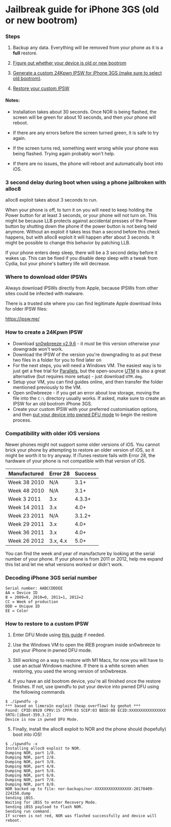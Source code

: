 # Jailbreak guide for iPhone 3GS (old or new bootrom)

### Steps

1. Backup any data. Everything will be removed from your phone as it is a **full** restore.

2. [Figure out whether your device is old or new bootrom](#decoding-iphone-3gs-serial-number)

3. [Generate a custom 24Kpwn IPSW for iPhone 3GS (make sure to select old bootrom)](#how-to-create-a-24kpwn-ipsw).

4. [Restore your custom IPSW](#how-to-restore-to-a-custom-ipsw)



#### Notes:
* Installation takes about 30 seconds. Once NOR is being flashed, the screen will be green for about 10 seconds, and then your phone will reboot.

* If there are any errors before the screen turned green, it is safe to try again.

* If the screen turns red, something went wrong while your phone was being flashed. Trying again probably won't help.

* If there are no issues, the phone will reboot and automatically boot into iOS.

### 3 second delay during boot when using a phone jailbroken with alloc8

alloc8 exploit takes about 3 seconds to run.

When your phone is off, to turn it on you will need to keep holding the Power button for at least 3 seconds, or your phone will not turn on. This might be because LLB protects against accidental presses of the Power button by shutting down the phone if the power button is not being held anymore. Without an exploit it takes less than a second before this check happens, but with alloc8 exploit it will happen after about 3 seconds. It might be possible to change this behavior by patching LLB.

If your phone enters deep sleep, there will be a 3 second delay before it wakes up. This can be fixed if you disable deep sleep with a tweak from Cydia, but your phone's battery life will decrease.


### Where to download older IPSWs

Always download IPSWs directly from Apple, because IPSWs from other sites could be infected with malware.

There is a trusted site where you can find legitimate Apple download links for older IPSW files:

https://ipsw.me/


### How to create a 24Kpwn IPSW

* Download [sn0wbreeze v2.9.6]("https://mega.nz/folder/k4FAXCIB#Fk7pxs6ikYzL3YBvAGX5ig/file/A8M0gaKJ") - it _must_ be this version otherwise your downgrade won't work.
* Download the IPSW of the version you're downgrading to as put these two files in a folder for you to find later on
* For the next steps, you will need a Windows VM. The easiest way is to just get a free trial for [Parallels]("https://www.parallels.com"), but the open-source [UTM]("https://github.com/utmapp/UTM/releases/tag/v3.2.4") is also a great alternative (but requires more setup) - just download `UTM.dmg`.
* Setup your VM, you can find guides online, and then transfer the folder mentioned previously to the VM.
* Open sn0wbreeze - if you get an error about low storage, moving the file into the `C:\` directory usually works. If asked, make sure to create an IPSW for an old bootrom iPhone 3GS.
* Create your custom IPSW with your preferred customisation options, and then [put your device into pwned DFU mode](#how-to-restore-to-a-custom-ipsw) to begin the restore process.


### Compatibility with older iOS versions

Newer phones might not support some older versions of iOS. You cannot brick your phone by attempting to restore an older version of iOS, so it might be worth it to try anyway. If iTunes restore fails with Error 28, the hardware of your phone is not compatible with that version of iOS.

| Manufactured | Error 28   | Success    |
|--------------|------------|------------|
| Week 38 2010 | N/A        | 3.1+       |
| Week 48 2010 | N/A        | 3.1+       |
| Week  3 2011 | 3.x        | 4.3.3+     |
| Week 14 2011 | 3.x        | 4.0+       |
| Week 23 2011 | N/A        | 3.1.2+     |
| Week 29 2011 | 3.x        | 4.0+       |
| Week 36 2011 | 3.x        | 4.0+       |
| Week 26 2012 | 3.x, 4.x   | 5.0+       |

You can find the week and year of manufacture by looking at the serial number of your phone. If your phone is from 2011 or 2012, help me expand this list and let me what versions worked or didn't work.


### Decoding iPhone 3GS serial number

```
Serial number: AABCCDDDEE
AA = Device ID
B = 2009=9, 2010=0, 2011=1, 2012=2
CC = Week of production
DDD = Unique ID
EE = Color
```


### How to restore to a custom IPSW

1. Enter DFU Mode using [this guide](https://www.theiphonewiki.com/wiki/DFU_Mode) if needed.

2. Use the Windows VM to open the iREB program inside sn0wbreeze to put your iPhone in pwned DFU mode.

3. Still working on a way to restore with M1 Macs, for now you will have to use an actual Windows machine. If there is a white screen when restoring, you used the wrong version of sn0wbreeze.

4. If you have an old bootrom device, you're all finished once the restore finishes. If not, use ipwndfu to put your device into pwned DFU using the following commands
```
$ ./ipwndfu -p
*** based on limera1n exploit (heap overflow) by geohot ***
Found: CPID:8920 CPRV:15 CPFM:03 SCEP:03 BDID:00 ECID:XXXXXXXXXXXXXXXX SRTG:[iBoot-359.3.2]
Device is now in pwned DFU Mode.
```

5. Finally, install the alloc8 exploit to NOR and the phone should (hopefully) boot into iOS!

```
$ ./ipwndfu -x
Installing alloc8 exploit to NOR.
Dumping NOR, part 1/8.
Dumping NOR, part 2/8.
Dumping NOR, part 3/8.
Dumping NOR, part 4/8.
Dumping NOR, part 5/8.
Dumping NOR, part 6/8.
Dumping NOR, part 7/8.
Dumping NOR, part 8/8.
NOR backed up to file: nor-backups/nor-XXXXXXXXXXXXXXXX-20170409-224258.dump
Sending iBSS.
Waiting for iBSS to enter Recovery Mode.
Sending iBSS payload to flash NOR.
Sending run command.
If screen is not red, NOR was flashed successfully and device will reboot.
```